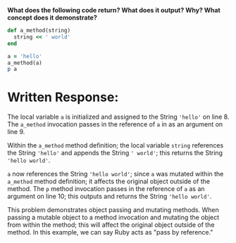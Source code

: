 **What does the following code return? What does it output? Why? What concept does it demonstrate?**

```ruby
def a_method(string)
  string << ' world'
end

a = 'hello'
a_method(a)
p a
```
# Written Response:

The local variable `a` is initialized and assigned to the String `'hello'` on line 8. The `a_method` invocation passes in the reference of `a` in as an argument on line 9.

Within the `a_method` method definition; the local variable `string` references the String `'hello'` and appends the String `' world'`; this returns the String `'hello world'`.

`a` now references the String `'hello world'`; since `a` was mutated within the `a_method` method definition; it affects the original object outside of the method.
The `p` method invocation passes in the reference of `a` as an argument on line 10; this outputs and returns the String `'hello world'`.

This problem demonstrates object passing and mutating methods. When passing a mutable object to a method invocation and mutating the object from within the method; this will affect the original object outside of the method. In this example, we can say Ruby acts as "pass by reference."

